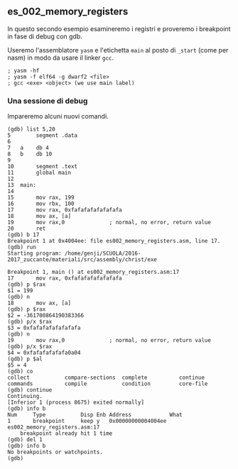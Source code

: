## es_002_memory_registers

In questo secondo esempio esamineremo i registri e proveremo i breakpoint in fase di debug con gdb. 

Useremo l'assemblatore `yasm` e l'etichetta `main` al posto di `_start` (come per nasm) in modo da usare il linker `gcc`.
```
; yasm -hf
; yasm -f elf64 -g dwarf2 <file>
; gcc <exe> <object> (we use main label)
```


### Una sessione di debug

Impareremo alcuni nuovi comandi.
```
(gdb) list 5,20
5	     segment .data
6	
7	a    db 4
8	b    db 10
9	
10	     segment .text
11	     global main
12	
13	main:
14	
15	     mov rax, 199
16	     mov rbx, 100
17	     mov rax, 0xfafafafafafafafa
18	     mov ax, [a]
19	     mov rax,0				; normal, no error, return value
20	     ret	
(gdb) b 17
Breakpoint 1 at 0x4004ee: file es002_memory_registers.asm, line 17.
(gdb) run
Starting program: /home/genji/SCUOLA/2016-2017_zuccante/materiali/src/assembly/christ/exe 

Breakpoint 1, main () at es002_memory_registers.asm:17
17	     mov rax, 0xfafafafafafafafa
(gdb) p $rax
$1 = 199
(gdb) n
18	     mov ax, [a]
(gdb) p $rax
$2 = -361700864190383366
(gdb) p/x $rax
$3 = 0xfafafafafafafafa
(gdb) n
19	     mov rax,0				; normal, no error, return value
(gdb) p/x $rax
$4 = 0xfafafafafafa0a04
(gdb) p $al
$5 = 4
(gdb) co
collect           compare-sections  complete          continue
commands          compile           condition         core-file
(gdb) continue 
Continuing.
[Inferior 1 (process 8675) exited normally]
(gdb) info b
Num     Type           Disp Enb Address            What
1       breakpoint     keep y   0x00000000004004ee es002_memory_registers.asm:17
	breakpoint already hit 1 time
(gdb) del 1
(gdb) info b
No breakpoints or watchpoints.
(gdb) 

```